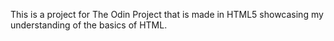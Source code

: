 This is a project for The Odin Project that is made in HTML5 showcasing my understanding of the basics of HTML.